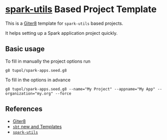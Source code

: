 # **[spark-utils][sut]** Based Project Template

This is a [Giter8][g8] template for `spark-utils` based projects.

It helps setting up a Spark application project quickly.

## Basic usage

To fill in manually the project options run
```
g8 tupol/spark-apps.seed.g8
```

To fill in the options in advance
```
g8 tupol/spark-apps.seed.g8 --name="My Project" --appname="My App" --organization="my.org" --force
```


## References

- [Giter8][g8]
- [`sbt` new and Templates][sbtt]
- [`spark-utils`][sut]

[g8]: http://www.foundweekends.org/giter8/
[sbtt]: https://www.scala-sbt.org/1.0/docs/sbt-new-and-Templates.html
[sut]: https://github.com/tupol/spark-utils

